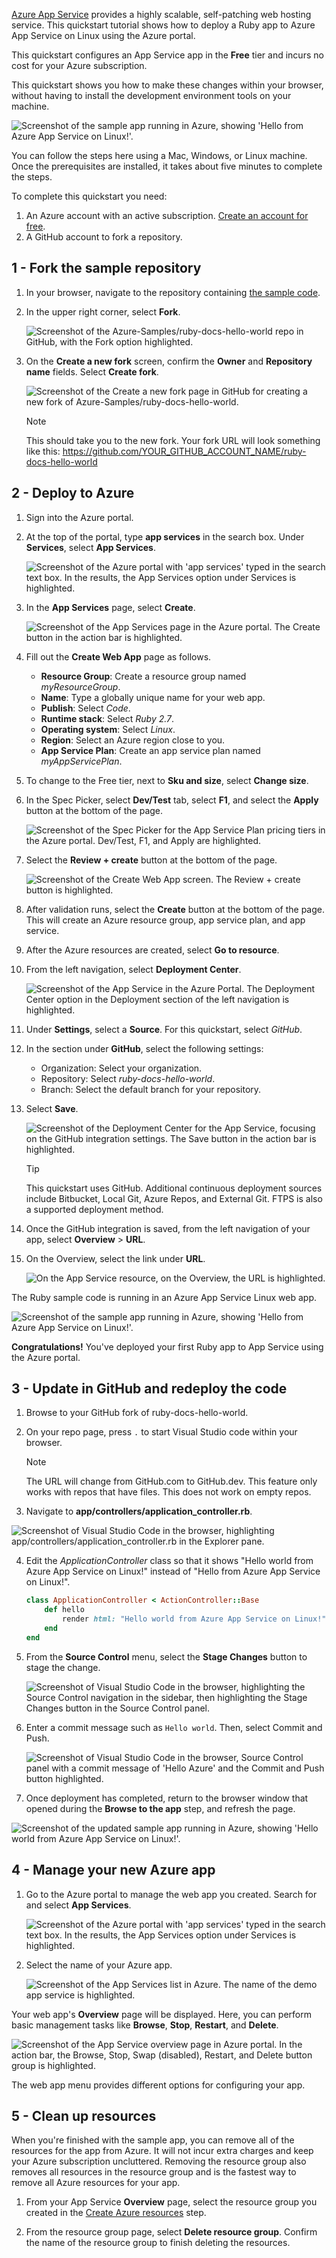 [Azure App Service](../../overview.md) provides a highly scalable, self-patching web hosting service. This quickstart tutorial shows how to deploy a Ruby app to Azure App Service on Linux using the Azure portal.

This quickstart configures an App Service app in the **Free** tier and incurs no cost for your Azure subscription.

This quickstart shows you how to make these changes within your browser, without having to install the development environment tools on your machine.

![Screenshot of the sample app running in Azure, showing 'Hello from Azure App Service on Linux!'.](../../media/quickstart-ruby/ruby-hello-world-in-browser.png)

You can follow the steps here using a Mac, Windows, or Linux machine. Once the prerequisites are installed, it takes about five minutes to complete the steps.

To complete this quickstart you need:

1. An Azure account with an active subscription. [Create an account for free](https://azure.microsoft.com/free/?utm_source=campaign&utm_campaign=vscode-tutorial-app-service-extension&mktingSource=vscode-tutorial-app-service-extension).
2. A GitHub account to fork a repository.

## 1 - Fork the sample repository

1. In your browser, navigate to the repository containing [the sample code](https://github.com/Azure-Samples/ruby-docs-hello-world).

2. In the upper right corner, select **Fork**.

    ![Screenshot of the Azure-Samples/ruby-docs-hello-world repo in GitHub, with the Fork option highlighted.](../../media/quickstart-ruby/fork-ruby-docs-hello-world-repo.png)

3. On the **Create a new fork** screen, confirm the **Owner** and **Repository name** fields. Select **Create fork**.

    ![Screenshot of the Create a new fork page in GitHub for creating a new fork of Azure-Samples/ruby-docs-hello-world.](../../media/quickstart-ruby/fork-details-ruby-docs-hello-world-repo.png)

    >[!NOTE]
    > This should take you to the new fork. Your fork URL will look something like this: https://github.com/YOUR_GITHUB_ACCOUNT_NAME/ruby-docs-hello-world

## 2 - Deploy to Azure

1. Sign into the Azure portal.

2. At the top of the portal, type **app services** in the search box. Under **Services**, select **App Services**.

    ![Screenshot of the Azure portal with 'app services' typed in the search text box. In the results, the App Services option under Services is highlighted.](../../media/quickstart-ruby/azure-portal-search-for-app-services.png)

3. In the **App Services** page, select **Create**.

    ![Screenshot of the App Services page in the Azure portal. The Create button in the action bar is highlighted.](../../media/quickstart-ruby/azure-portal-create-app-service.png)

4. Fill out the **Create Web App** page as follows.
   - **Resource Group**: Create a resource group named *myResourceGroup*.
   - **Name**: Type a globally unique name for your web app. 
   - **Publish**: Select *Code*.
   - **Runtime stack**: Select *Ruby 2.7*. 
   - **Operating system**: Select *Linux*.
   - **Region**: Select an Azure region close to you.
   - **App Service Plan**: Create an app service plan named *myAppServicePlan*.

5.  To change to the Free tier, next to **Sku and size**, select **Change size**. 
   
6.  In the Spec Picker, select **Dev/Test** tab, select **F1**, and select the **Apply** button at the bottom of the page.

    ![Screenshot of the Spec Picker for the App Service Plan pricing tiers in the Azure portal. Dev/Test, F1, and Apply are highlighted.](../../media/quickstart-ruby/azure-portal-create-app-service-select-free-tier.png)   

7. Select the **Review + create** button at the bottom of the page.

    ![Screenshot of the Create Web App screen. The Review + create button is highlighted.](../../media/quickstart-ruby/azure-portal-create-app-service-review-create.png)   

8. After validation runs, select the **Create** button at the bottom of the page. This will create an Azure resource group, app service plan, and app service.

9. After the Azure resources are created, select **Go to resource**.

10. From the left navigation, select **Deployment Center**.

    ![Screenshot of the App Service in the Azure Portal. The Deployment Center option in the Deployment section of the left navigation is highlighted.](../../media/quickstart-ruby/azure-portal-configure-app-service-deployment-center.png)  

11. Under **Settings**, select a **Source**. For this quickstart, select *GitHub*.

12. In the section under **GitHub**, select the following settings:
    - Organization: Select your organization.
    - Repository: Select *ruby-docs-hello-world*.
    - Branch: Select the default branch for your repository.

13. Select **Save**.

    ![Screenshot of the Deployment Center for the App Service, focusing on the GitHub integration settings. The Save button in the action bar is highlighted.](../../media/quickstart-ruby/azure-portal-configure-app-service-github-integration.png)  

    > [!TIP]
    > This quickstart uses GitHub. Additional continuous deployment sources include Bitbucket, Local Git, Azure Repos, and External Git. FTPS is also a supported deployment method.

14. Once the GitHub integration is saved, from the left navigation of your app, select **Overview** > **URL**. 

15. On the Overview, select the link under **URL**.

    ![On the App Service resource, on the Overview, the URL is highlighted.](../../media/quickstart-ruby/azure-portal-app-service-url.png)  

The Ruby sample code is running in an Azure App Service Linux web app.

![Screenshot of the sample app running in Azure, showing 'Hello from Azure App Service on Linux!'.](../../media/quickstart-ruby/ruby-hello-world-in-browser.png)

**Congratulations!** You've deployed your first Ruby app to App Service using the Azure portal.

## 3 - Update in GitHub and redeploy the code

1. Browse to your GitHub fork of ruby-docs-hello-world.

2. On your repo page, press `.` to start Visual Studio code within your browser.

    > [!NOTE]
    > The URL will change from GitHub.com to GitHub.dev. This feature only works with repos that have files. This does not work on empty repos.

3. Navigate to **app/controllers/application_controller.rb**.

![Screenshot of Visual Studio Code in the browser, highlighting app/controllers/application_controller.rb in the Explorer pane.](../../media/quickstart-ruby/vscode-in-browser-navigate-to-application-controller.png)

4. Edit the *ApplicationController* class so that it shows "Hello world from Azure App Service on Linux!" instead of "Hello from Azure App Service on Linux!".

    ```ruby
    class ApplicationController < ActionController::Base
        def hello
            render html: "Hello world from Azure App Service on Linux!"
        end
    end
    ```

5. From the **Source Control** menu, select the **Stage Changes** button to stage the change.

    ![Screenshot of Visual Studio Code in the browser, highlighting the Source Control navigation in the sidebar, then highlighting the Stage Changes button in the Source Control panel.](../../media/quickstart-ruby/vscode-in-browser-stage-changes.png)

6. Enter a commit message such as `Hello world`. Then, select Commit and Push.

    ![Screenshot of Visual Studio Code in the browser, Source Control panel with a commit message of 'Hello Azure' and the Commit and Push button highlighted.](../../media/quickstart-ruby/vscode-in-browser-commit-push.png)

7. Once deployment has completed, return to the browser window that opened during the **Browse to the app** step, and refresh the page.

![Screenshot of the updated sample app running in Azure, showing 'Hello world from Azure App Service on Linux!'.](../../media/quickstart-ruby/ruby-hello-world-updated-in-browser.png)

## 4 - Manage your new Azure app

1. Go to the Azure portal to manage the web app you created. Search for and select **App Services**.

    ![Screenshot of the Azure portal with 'app services' typed in the search text box. In the results, the App Services option under Services is highlighted.](../../media/quickstart-ruby/azure-portal-search-for-app-services.png)    

2. Select the name of your Azure app.

    ![Screenshot of the App Services list in Azure. The name of the demo app service is highlighted.](../../media/quickstart-ruby/app-service-list.png)

Your web app's **Overview** page will be displayed. Here, you can perform basic management tasks like **Browse**, **Stop**, **Restart**, and **Delete**.

![Screenshot of the App Service overview page in Azure portal. In the action bar, the Browse, Stop, Swap (disabled), Restart, and Delete button group is highlighted.](../../media/quickstart-ruby/app-service-details.png)

The web app menu provides different options for configuring your app.

## 5 - Clean up resources

When you're finished with the sample app, you can remove all of the resources for the app from Azure. It will not incur extra charges and keep your Azure subscription uncluttered. Removing the resource group also removes all resources in the resource group and is the fastest way to remove all Azure resources for your app.

1. From your App Service **Overview** page, select the resource group you created in the [Create Azure resources](#create-azure-resources) step.

2. From the resource group page, select **Delete resource group**. Confirm the name of the resource group to finish deleting the resources.
